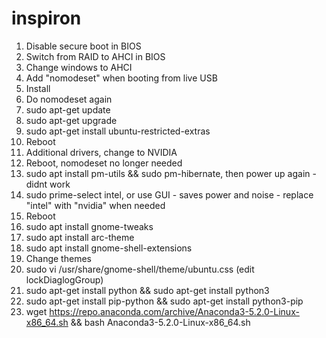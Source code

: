 # inspiron

1. Disable secure boot in BIOS
2. Switch from RAID to AHCI in BIOS 
3. Change windows to AHCI
4. Add "nomodeset" when booting from live USB
5. Install
6. Do nomodeset again
7. sudo apt-get update
8. sudo apt-get upgrade
9. sudo apt-get install ubuntu-restricted-extras
10. Reboot
11. Additional drivers, change to NVIDIA
12. Reboot, nomodeset no longer needed
13. sudo apt install pm-utils && sudo pm-hibernate, then power up again - didnt work
14. sudo prime-select intel, or use GUI - saves power and noise - replace "intel" with "nvidia" when needed
15. Reboot
16. sudo apt install gnome-tweaks
17. sudo apt install arc-theme
18. sudo apt install gnome-shell-extensions
19. Change themes
20. sudo vi /usr/share/gnome-shell/theme/ubuntu.css (edit lockDiaglogGroup)
21. sudo apt-get install python && sudo apt-get install python3
22. sudo apt-get install pip-python && sudo apt-get install python3-pip
23. wget https://repo.anaconda.com/archive/Anaconda3-5.2.0-Linux-x86_64.sh && bash Anaconda3-5.2.0-Linux-x86_64.sh
